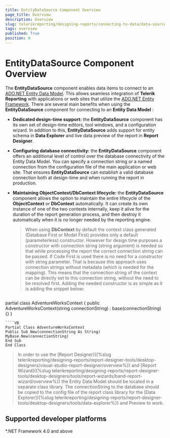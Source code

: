 ```yaml
---
title: EntityDataSource Component Overview
page_title: Overview 
description: Overview
slug: telerikreporting/designing-reports/connecting-to-data/data-source-components/entitydatasource-component/overview
tags: overview
published: True
position: 0
---
```


# EntityDataSource Component Overview



The __EntityDataSource__ component enables data items to connect to an  [ADO.NET Entity Data Model](https://docs.microsoft.com/en-us/dotnet/framework/data/adonet/entity-data-model).          This allows seamless integration of __Telerik Reporting__ with applications or web sites that utilize          the  [ADO.NET Entity Framework](https://docs.microsoft.com/en-us/dotnet/framework/data/adonet/ef/overview). There are several main benefits when using the __EntityDataSource__        component for connecting to an __Entity Data Model__ :

*  __Dedicated design-time support:__ the __EntityDataSource__ component has its own set of design-time editors,
    tool windows, and a configuration wizard. In addition to this, __EntityDataSource__ adds support for entity schema
    in __Data Explorer__ and live data preview of the report in __Report Designer__.

*  __Configuring database connectivity:__ the __EntityDataSource__ component offers an additional level of 
    control over the database connectivity of the Entity Data Model. You can specify a connection string or a named 
    connection from the configuration file of the main application or web site. That ensures __EntityDataSource__ can 
    establish a valid database connection both at design-time and when running the report in production.

*  __Maintaining ObjectContext/DbContext lifecycle:__ the __EntityDataSource__ component allows 
    the option to maintain the entire lifecycle of the __ObjectContext__ or __DbContext__ automatically. It can create its own
    instance of one of the two contexts internally, keep it alive for the duration of the report generation process,
    and then destroy it automatically when it is no longer needed by the reporting engine.

   >    When using  __DbContext__ by default the context class generated (Database First or Model First) provides only a default (parameterless) constructor.      However for design time purposes a constructor with connection string (string argument) is needed so that while processing the report the correct      connection string can be passed.      If Code First is used there is no need for a constructor with string parameter.      That is because this approach uses connection strings without metadata (which is  needed for the mapping). This means that the connection string of the context can be directly set to this connection string, without the need to be resolved first.      Adding the needed constructor is as simple as it is adding the snippet below:    

    
      ````C#
partial class AdventureWorksContext
{
public AdventureWorksContext(string connectionString) : base(connectionString) {}
}
````
````VB
Partial Class AdventureWorksContext
Public Sub New(connectionString As String)
MyBase.New(connectionString)
End Sub
End Class
````

> In order to use the [Report Designer]({%slug telerikreporting/designing-reports/report-designer-tools/desktop-designers/visual-studio-report-designer/overview%}) and [Report Wizard]({%slug telerikreporting/designing-reports/report-designer-tools/desktop-designers/tools/report-wizards/band-report-wizard/overview%})           the Entity Data Model should be located in a separate class library. The connectionString to the database should be copied to the config file of the report class           library for the [Data Explorer]({%slug telerikreporting/designing-reports/report-designer-tools/desktop-designers/tools/data-explorer%}) and Preview to work.         

## Supported developer platforms

*.NET Framework 4.0 and above             


